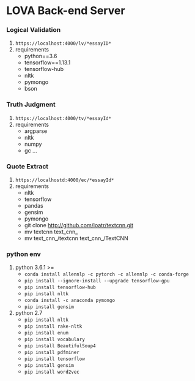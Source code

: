 # LOVA Back-end Server

### Logical Validation
1. ```https://localhost:4000/lv/*essayID*```
2. requirements
    - python==3.6
    - tensorflow==1.13.1
    - tensorflow-hub
    - nltk
    - pymongo
    - bson

### Truth Judgment
1. ```https://localhost:4000/tv/*essayId*```
2. requirements
    - argparse
    - nltk
    - numpy
    - gc
    ...

### Quote Extract
1. ```https://localhostd:4000/ec/*essayId*```
2. requirements
    - nltk
    - tensorflow
    - pandas
    - gensim
    - pymongo
    - git clone http://github.com/ioatr/textcnn.git
    - mv textcnn text_cnn_
    - mv text_cnn_/textcnn text_cnn_/TextCNN

### python env
1. python 3.6.1 >=
    - ```conda install allennlp -c pytorch -c allennlp -c conda-forge```
    - ```pip install --ignore-install --upgrade tensorflow-gpu```
    - ```pip install tensorflow-hub```
    - ```pip install nltk```
    - ```conda install -c anaconda pymongo```
    - ```pip install gensim```
2. python 2.7
    - ```pip install nltk```
    - ```pip install rake-nltk```
    - ```pip install enum```
    - ```pip install vocabulary```
    - ```pip install BeautifulSoup4```
    - ```pip install pdfminer```
    - ```pip install tensorflow```
    - ```pip install gensim```
    - ```pip install word2vec```
